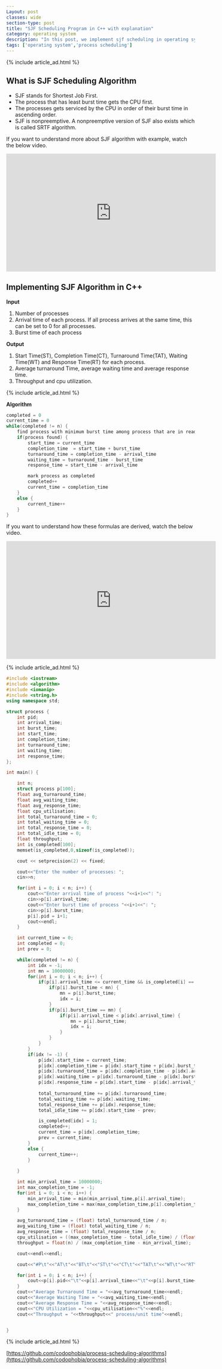 ```yaml
---
Layout: post
classes: wide
section-type: post
title: "SJF Scheduling Program in C++ with explanation"
category: operating system
description: "In this post, we implement sjf scheduling in operating system using c programming language"
tags: ['operating system','process scheduling']
---
```

{% include article_ad.html %}
 
## What is SJF Scheduling Algorithm

* SJF stands for Shortest Job First.
* The process that has least burst time gets the CPU first.
* The processes gets serviced by the CPU in order of their burst time in ascending order.
* SJF is nonpreemptive. A nonpreemptive version of SJF also exists which is called SRTF algorithm.

If you want to understand more about SJF algorithm with example, watch the below video.

<iframe width="560" height="315" src="https://www.youtube.com/embed/h79jrm2Jkuc" frameborder="0" allow="accelerometer; autoplay; encrypted-media; gyroscope; picture-in-picture" allowfullscreen></iframe>

## Implementing SJF Algorithm in C++

**Input**

1. Number of processes
2. Arrival time of each process. If all process arrives at the same time, this can be set to 0 for all processes.
3. Burst time of each process

**Output**

1. Start Time(ST), Completion Time(CT), Turnaround Time(TAT), Waiting Time(WT) and Response Time(RT) for each process.
2. Average turnaround Time, average waiting time and average response time.
3. Throughput and cpu utilization.

{% include article_ad.html %}

**Algorithm**

```c
completed = 0
current_time = 0
while(completed != n) {
    find process with minimum burst time among process that are in ready queue at current_time
    if(process found) {
        start_time = current_time
        completion_time  = start_time + burst_time
        turnaround_time = completion_time - arrival_time
        waiting_time = turnaround_time - burst_time
        response_time = start_time - arrival_time

        mark process as completed
        completed++
        current_time = completion_time
    }
    else {
        current_time++
    }
}
```


If you want to understand how these formulas are derived, watch the below video.

<iframe width="560" height="315" src="https://www.youtube.com/embed/maosvQi-uWQ" frameborder="0" allow="accelerometer; autoplay; encrypted-media; gyroscope; picture-in-picture" allowfullscreen></iframe>

{% include article_ad.html %}

```c++
#include <iostream>
#include <algorithm> 
#include <iomanip>
#include <string.h> 
using namespace std;

struct process {
    int pid;
    int arrival_time;
    int burst_time;
    int start_time;
    int completion_time;
    int turnaround_time;
    int waiting_time;
    int response_time;
};

int main() {

    int n;
    struct process p[100];
    float avg_turnaround_time;
    float avg_waiting_time;
    float avg_response_time;
    float cpu_utilisation;
    int total_turnaround_time = 0;
    int total_waiting_time = 0;
    int total_response_time = 0;
    int total_idle_time = 0;
    float throughput;
    int is_completed[100];
    memset(is_completed,0,sizeof(is_completed));

    cout << setprecision(2) << fixed;

    cout<<"Enter the number of processes: ";
    cin>>n;

    for(int i = 0; i < n; i++) {
        cout<<"Enter arrival time of process "<<i+1<<": ";
        cin>>p[i].arrival_time;
        cout<<"Enter burst time of process "<<i+1<<": ";
        cin>>p[i].burst_time;
        p[i].pid = i+1;
        cout<<endl;
    }

    int current_time = 0;
    int completed = 0;
    int prev = 0;

    while(completed != n) {
        int idx = -1;
        int mn = 10000000;
        for(int i = 0; i < n; i++) {
            if(p[i].arrival_time <= current_time && is_completed[i] == 0) {
                if(p[i].burst_time < mn) {
                    mn = p[i].burst_time;
                    idx = i;
                }
                if(p[i].burst_time == mn) {
                    if(p[i].arrival_time < p[idx].arrival_time) {
                        mn = p[i].burst_time;
                        idx = i;
                    }
                }
            }
        }
        if(idx != -1) {
            p[idx].start_time = current_time;
            p[idx].completion_time = p[idx].start_time + p[idx].burst_time;
            p[idx].turnaround_time = p[idx].completion_time - p[idx].arrival_time;
            p[idx].waiting_time = p[idx].turnaround_time - p[idx].burst_time;
            p[idx].response_time = p[idx].start_time - p[idx].arrival_time;
            
            total_turnaround_time += p[idx].turnaround_time;
            total_waiting_time += p[idx].waiting_time;
            total_response_time += p[idx].response_time;
            total_idle_time += p[idx].start_time - prev;

            is_completed[idx] = 1;
            completed++;
            current_time = p[idx].completion_time;
            prev = current_time;
        }
        else {
            current_time++;
        }
        
    }

    int min_arrival_time = 10000000;
    int max_completion_time = -1;
    for(int i = 0; i < n; i++) {
        min_arrival_time = min(min_arrival_time,p[i].arrival_time);
        max_completion_time = max(max_completion_time,p[i].completion_time);
    }

    avg_turnaround_time = (float) total_turnaround_time / n;
    avg_waiting_time = (float) total_waiting_time / n;
    avg_response_time = (float) total_response_time / n;
    cpu_utilisation = ((max_completion_time - total_idle_time) / (float) max_completion_time )*100;
    throughput = float(n) / (max_completion_time - min_arrival_time);

    cout<<endl<<endl;

    cout<<"#P\t"<<"AT\t"<<"BT\t"<<"ST\t"<<"CT\t"<<"TAT\t"<<"WT\t"<<"RT\t"<<"\n"<<endl;

    for(int i = 0; i < n; i++) {
        cout<<p[i].pid<<"\t"<<p[i].arrival_time<<"\t"<<p[i].burst_time<<"\t"<<p[i].start_time<<"\t"<<p[i].completion_time<<"\t"<<p[i].turnaround_time<<"\t"<<p[i].waiting_time<<"\t"<<p[i].response_time<<"\t"<<"\n"<<endl;
    }
    cout<<"Average Turnaround Time = "<<avg_turnaround_time<<endl;
    cout<<"Average Waiting Time = "<<avg_waiting_time<<endl;
    cout<<"Average Response Time = "<<avg_response_time<<endl;
    cout<<"CPU Utilization = "<<cpu_utilisation<<"%"<<endl;
    cout<<"Throughput = "<<throughput<<" process/unit time"<<endl;


}
```
{% include article_ad.html %}

[https://github.com/codophobia/process-scheduling-algorithms](https://github.com/codophobia/process-scheduling-algorithms)